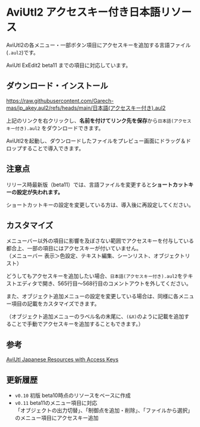 # AviUtl2 アクセスキー付き日本語リソース
AviUtl2の各メニュー・一部ボタン項目にアクセスキーを追加する言語ファイル(`.aul2`)です。

AviUtl ExEdit2 beta11 までの項目に対応しています。

## ダウンロード・インストール
https://raw.githubusercontent.com/Garech-mas/jp_akey.aul2/refs/heads/main/日本語(アクセスキー付き).aul2

上記のリンクを右クリックし、**名前を付けてリンク先を保存**から`日本語(アクセスキー付き).aul2` をダウンロードできます。

AviUtl2を起動し、ダウンロードしたファイルをプレビュー画面にドラッグ＆ドロップすることで導入できます。

## 注意点
リリース時最新版（beta11）では、言語ファイルを変更すると**ショートカットキーの設定が失われます。**

ショートカットキーの設定を変更している方は、導入後に再設定してください。

## カスタマイズ
メニューバー以外の項目に影響を及ぼさない範囲でアクセスキーを付与している都合上、一部の項目にはアクセスキーが付いていません。<br>
（メニューバー 表示＞色設定、テキスト編集、シーンリスト、オブジェクトリスト）

どうしてもアクセスキーを追加したい場合、`日本語(アクセスキー付き).aul2`をテキストエディタで開き、565行目～568行目のコメントアウトを外してください。

また、オブジェクト追加メニューの設定を変更している場合は、同様に各メニュー項目の記載をカスタマイズできます。

（オブジェクト追加メニューのラベル名の末尾に、`(&X)`のように記載を追加することで手動でアクセスキーを追加することもできます。）

## 参考
[AviUtl Japanese Resources with Access Keys](https://github.com/k-takata/aviutl-jp_resource3)

## 更新履歴
- `v0.10` 初版 beta10時点のリソースをベースに作成
- `v0.11` beta11のメニュー項目に対応<br>
「オブジェクトの出力切替」、「制御点を追加・削除」、「ファイルから選択」のメニュー項目にアクセスキー追加

